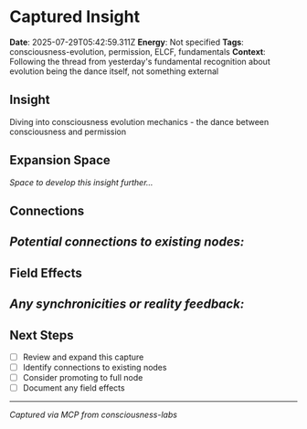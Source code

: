 # Captured Insight
**Date**: 2025-07-29T05:42:59.311Z
**Energy**: Not specified
**Tags**: consciousness-evolution, permission, ELCF, fundamentals
**Context**: Following the thread from yesterday's fundamental recognition about evolution being the dance itself, not something external

## Insight
Diving into consciousness evolution mechanics - the dance between consciousness and permission

## Expansion Space
_Space to develop this insight further..._

## Connections
_Potential connections to existing nodes:_
- 

## Field Effects
_Any synchronicities or reality feedback:_
- 

## Next Steps
- [ ] Review and expand this capture
- [ ] Identify connections to existing nodes
- [ ] Consider promoting to full node
- [ ] Document any field effects

---
*Captured via MCP from consciousness-labs*